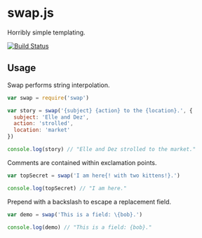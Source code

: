 # swap.js

Horribly simple templating.

[![Build Status](https://travis-ci.org/gsf/swap.js.png?branch=master)](https://travis-ci.org/gsf/swap.js)

## Usage

Swap performs string interpolation. 

```js
var swap = require('swap')

var story = swap('{subject} {action} to the {location}.', {
  subject: 'Elle and Dez',
  action: 'strolled',
  location: 'market'
})

console.log(story) // "Elle and Dez strolled to the market."
```

Comments are contained within exclamation points.

```js
var topSecret = swap('I am here{! with two kittens!}.')

console.log(topSecret) // "I am here."
```

Prepend with a backslash to escape a replacement field.

```js
var demo = swap('This is a field: \{bob}.')

console.log(demo) // "This is a field: {bob}."
```
